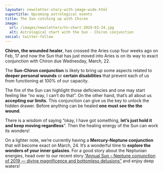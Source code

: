 ```yaml
---
layouter: newsletter-story-with-image-wide.html
supertitle: Upcoming astrological events
title: The Sun catching up with Chiron
image:
  url: /images/newsletters/tn-chart-2019-03-24.jpg  
  alt: Astrological chart with the Sun - Chiron conjunction
social: twitter-follow
---
```


**Chiron, the wounded healer**, has crossed the Aries cusp four weeks ago on Feb, 17 and now the Sun that has just moved into Aries is on its way to exact conjunction with Chiron due Wednesday, March, 22.

The **Sun-Chiron conjunction** is likely to bring up some aspects related to **deeper personal wounds** or **certain disabilities** that prevent each of us from functioning at 100% of our capacity.

The fire of the Sun can highlight those deficiencies and one may start feeling like “no way, I can’t do that”. On the other hand, that’s all about us **accepting our limits**. This conjunction can give us the key to unlock the hidden drawer. Before anything can be healed **one must see the the wound**. 

There is a wisdom of saying “okay, I have got something, **let’s just hold it and keep moving regardless**”. Then the healing energy of the Sun can work its wonders!

On a lighter note, we’re currently having a **Mercury-Neptune conjunction** that will become exact on March, 24. It’s a wonderful time to **explore the wonders of your inner galaxies**. For a good story about the Neptunian energies, head over to our recent story [“Annual Sun – Neptune conjunction of 2019 — divine magnificence and bottomless delusions”](/posts/astrology/event/2019/03/04/annual-sun-neptune-conjunction.html) and enjoy deep waters!